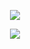 <div align="center">
  
<img src="https://github-readme-stats.vercel.app/api?username=French-Cat&theme=shades-of-purple"></img>

<img src="https://github-readme-stats.vercel.app/api/top-langs/?username=french-cat&theme=shades-of-purple"></img>

</div>
